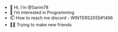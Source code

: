 - 👋 Hi, I’m @Sarim78
- 👀 I’m interested in Programming
- 📫 How to reach me discord - WINTERS2055#1496
- 👨‍💻 Trying to make new friends 
